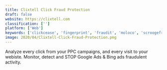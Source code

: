 ```yaml
---
title: Clixtell Click Fraud Protection
draft: false 
website: https://clixtell.com
classification: ['']
platform: ['Web']
keywords: ['clickcease', 'fingerprint', 'fraudit', 'moloco', 'scroogefrog', 'adjust']
image: 2020/04/Clixtell-Click-Fraud-Protection.png
---
```

Analyze every click from your PPC campaigns, and every visit to your webiste. Monitor, detect and STOP Google Ads & Bing ads fraudulent activity.